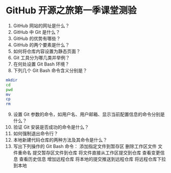 # GitHub 开源之旅第一季课堂测验

1. GitHub 网站的网址是什么？
2. GitHub 中 Git 是什么？
3. GitHub 的优势有哪些？
4. GitHub 的两个要素是什么？
5. 如何将仓库内容设置为静态页面？
6. Git 工具分为哪几类并举例？
7. 在何处设置 Git Bash 环境？
8. 下列几个 Git Bash 命令含义分别是？
  ```bash
  mkdir
  cd
  pwd
  mv
  cp
  rm
  ```
9. 设置 Git 参数的命令，如用户名、用户邮箱、显示当前配置信息的命令分别是什么？
10. 验证 Git 安装是否成功的命令是什么？
11. 如何强制退出命令行？
12. 本地新建代码仓库的两种方法及其命令是什么？
13. 写出下列操作的 Git Bash 命令：
  添加指定文件到暂存区
  删除工作区文件
  文件重命名
  提交暂存区文件到仓库
  将文件直接从工作区提交到仓库
  查看变更信息
  查看历史信息
  增加远程仓库 
  将本地的提交推送到远程仓库 
  将远程仓库下拉到本地 
